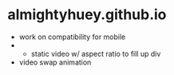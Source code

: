 # almightyhuey.github.io
* work on compatibility for mobile
* * static video w/ aspect ratio to fill up div
* video swap animation